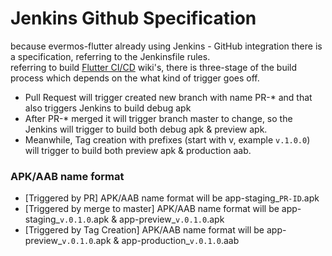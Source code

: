 # Jenkins Github Specification
because evermos-flutter already using Jenkins - GitHub integration there is a specification, referring to the Jenkinsfile rules.<br>
referring to build [Flutter CI/CD](https://github.com/evermos/evermos-flutter/wiki/Flutter-CI-CD) wiki's, there is three-stage of the build process which depends on the what kind of trigger goes off. <br>
* Pull Request will trigger created new branch with name PR-* and that also triggers Jenkins to build debug apk
* After PR-* merged it will trigger branch master to change, so the Jenkins will trigger to build both debug apk & preview apk.
* Meanwhile, Tag creation with prefixes (start with v, example `v.1.0.0`) will trigger to build both preview apk & production aab.
### APK/AAB name format
* [Triggered by PR] APK/AAB name format will be  app-staging_`PR-ID`.apk
* [Triggered by merge to master] APK/AAB name format will be app-staging_`v.0.1.0`.apk & app-preview_`v.0.1.0`.apk
* [Triggered by Tag Creation] APK/AAB name format will be app-preview_`v.0.1.0`.apk & app-production_`v.0.1.0`.aab
